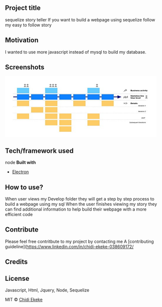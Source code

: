 ## Project title
sequelize story teller
If you want to build a webpage using sequelize follow my easy to follow story
## Motivation
I wanted to use more javascript instead of mysql to build my database.
## Screenshots

<img src="sequelize-pic.jpg" alt="sequelize" width="500" height="200">

## Tech/framework used
node
<b>Built with</b>
- [Electron](https://electron.atom.io)


## How to use?
When user views my Develop folder they will get a step by step process to build a webpage using my sql
When the user finishes viewing my story they can find additional information to help
build their webpage with a more efficient code

## Contribute

Please feel free contritbute to my project by contacting me  A [contributing guideline](https://www.linkedin.com/in/chidi-ekeke-038609172/
## Credits


## License
Javascript, Html, Jquery, Node, Sequelize

MIT © [Chidi Ekeke]()